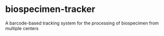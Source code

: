 # biospecimen-tracker
A barcode-based tracking system for the processing of biospecimen from multiple centers
